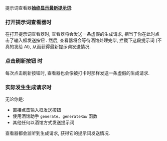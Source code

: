 <!-- markdownlint-disable MD041 MD036 -->
提示词查看器<u>**始终显示最新提示词**</u>:

### 打开提示词查看器时

在打开提示词查看器时, 查看器将会发送一条虚假的生成请求, 相当于你在此时点击了输入框发送按钮 <i class="fa-solid fa-paper-plane"></i>. 然后, 查看器将会等待酒馆处理完毕, 拦截下这段提示词 (不真的发给 AI), 从而获得最新提示词发送情况.

### 点击刷新按钮 <i class="fa-solid fa-rotate-right"></i> 时

每次点击刷新按钮时, 查看器也会像被打卡时那样发送一条虚假的生成请求.

### 实际发生生成请求时

无论你是:

- 直接点击输入框发送按钮 <i class="fa-solid fa-paper-plane"></i>
- 使用酒馆助手 `generate`、`generateRaw` 函数
- 其他任何以酒馆方式发送提示词

查看器都会监听到生成请求, 获得它的提示词发送情况.
